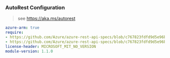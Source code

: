 ### AutoRest Configuration

> see https://aka.ms/autorest

``` yaml
azure-arm: true
require:
- https://github.com/Azure/azure-rest-api-specs/blob/c767823fdfd9d5e96bad245e3ea4d14d94a716bb/specification/appconfiguration/resource-manager/readme.md
- https://github.com/Azure/azure-rest-api-specs/blob/c767823fdfd9d5e96bad245e3ea4d14d94a716bb/specification/appconfiguration/resource-manager/readme.go.md
license-header: MICROSOFT_MIT_NO_VERSION
module-version: 1.1.0
```